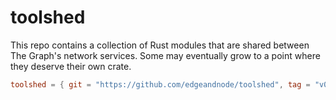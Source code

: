 # toolshed

This repo contains a collection of Rust modules that are shared between The Graph's network
services. Some may eventually grow to a point where they deserve their own crate.

```toml
toolshed = { git = "https://github.com/edgeandnode/toolshed", tag = "v0.1.3" }
```
